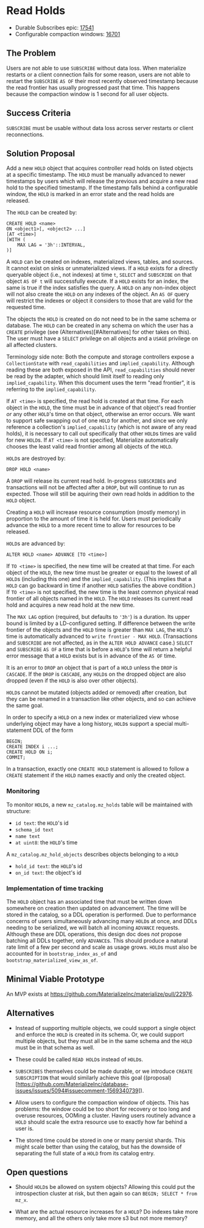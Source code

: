 # Read Holds

- Durable Subscribes epic: [17541](https://github.com/MaterializeInc/database-issues/issues/5094)
- Configurable compaction windows: [16701](https://github.com/MaterializeInc/database-issues/issues/4840)

## The Problem

Users are not able to use `SUBSCRIBE` without data loss.
When materialize restarts or a client connection fails for some reason,
users are not able to restart the `SUBSCRIBE` `AS OF` their most recently observed timestamp because the read frontier has usually progressed past that time.
This happens because the compaction window is 1 second for all user objects.

## Success Criteria

`SUBSCRIBE` must be usable without data loss across server restarts or client reconnections.

## Solution Proposal

Add a new `HOLD` object that acquires controller read holds on listed objects at a specific timestamp.
The `HOLD` must be manually advanced to newer timestamps by users which will release the previous and acquire a new read hold to the specified timestamp.
If the timestamp falls behind a configurable window, the `HOLD` is marked in an error state and the read holds are released.

The `HOLD` can be created by:

```
CREATE HOLD <name>
ON <object1>[, <object2> ...]
[AT <time>]
[WITH (
    MAX LAG = '3h'::INTERVAL,
)]
```

A `HOLD` can be created on indexes, materialized views, tables, and sources.
It cannot exist on sinks or unmaterialized views.
If a `HOLD` exists for a directly queryable object (i.e., not indexes) at time `t`, `SELECT` and `SUBSCRIBE` on that object `AS OF t` will successfully execute.
If a `HOLD` exists for an index, the same is true if the index satisfies the query.
A `HOLD` on any non-index object will not also create the `HOLD` on any indexes of the object.
An `AS OF` query will restrict the indexes or object it considers to those that are valid for the requested time.

The objects the `HOLD` is created on do not need to be in the same schema or database.
The `HOLD` can be created in any schema on which the user has a `CREATE` privilege (see (Alternatives)[#Alternatives] for other takes on this).
The user must have a `SELECT` privilege on all objects and a `USAGE` privilege on all affected clusters.

Terminology side note:
Both the compute and storage controllers expose a `CollectionState` with `read_capabilities` and `implied_capability`.
Although reading these are both exposed in the API, `read_capabilities` should never be read by the adapter, which should limit itself to reading only `implied_capability`.
When this document uses the term "read frontier", it is referring to the `implied_capability`.

If `AT <time>` is specified, the read hold is created at that time.
For each object in the `HOLD`, the time must be in advance of that object's read frontier *or* any other `HOLD`'s time on that object, otherwise an error occurs.
We want to support safe swapping out of one `HOLD` for another, and since we only reference a collection's `implied_capability` (which is not aware of any read holds),
it is necessary to call out specifically that other `HOLD`s times are valid for new `HOLD`s.
If `AT <time>` is not specified, Materialize automatically chooses the least valid read frontier among all objects of the `HOLD`.

`HOLD`s are destroyed by:

```
DROP HOLD <name>
```

A `DROP` will release its current read hold.
In-progress `SUBSCRIBE`s and transactions will not be affected after a `DROP`, but will continue to run as expected.
Those will still be aquiring their own read holds in addition to the `HOLD` object.

Creating a `HOLD` will increase resource consumption (mostly memory) in proportion to the amount of time it is held for.
Users must periodically advance the `HOLD` to a more recent time to allow for resources to be released.

`HOLD`s are advanced by:

```
ALTER HOLD <name> ADVANCE [TO <time>]
```

If `TO <time>` is specified, the new time will be created at that time.
For each object of the `HOLD`, the new time must be greater or equal to the lowest of all `HOLD`s (including this one) and the `implied_capability`.
(This implies that a `HOLD` can go backward in time if another `HOLD` satisfies the above condition.)
If `TO <time>` is not specified, the new time is the least common physical read frontier of all objects named in the `HOLD`.
The `HOLD` releases its current read hold and acquires a new read hold at the new time.

The `MAX LAG` option (required, but defaults to `'3h'`) is a duration.
Its upper bound is limited by a LD-configured setting.
If difference between the write frontier of the objects and the `HOLD` time is greater than `MAX LAG`, the `HOLD`'s time is automatically advanced to `write frontier - MAX HOLD`.
(Transactions and `SUBSCRIBE` are not affected, as in the `ALTER HOLD ADVANCE` case.)
`SELECT` and `SUBSCRIBE` `AS OF` a time that is before a `HOLD`'s time will return a helpful error message that a `HOLD` exists but is in advance of the `AS OF` time.

It is an error to `DROP` an object that is part of a `HOLD` unless the `DROP` is `CASCADE`.
If the `DROP` is `CASCADE`, any `HOLD`s on the dropped object are also dropped (even if the `HOLD` is also over other objects).

`HOLD`s cannot be mutated (objects added or removed) after creation, but they can be renamed in a transaction like other objects, and so can achieve the same goal.

In order to specify a `HOLD` on a new index or materialized view whose underlying object may have a long history,
`HOLD`s support a special multi-statement DDL of the form

```
BEGIN;
CREATE INDEX i ...;
CREATE HOLD ON i;
COMMIT;
```

In a transaction, exactly one `CREATE HOLD` statement is allowed to follow a `CREATE` statement if the `HOLD` names exactly and only the created object.

### Monitoring

To monitor `HOLD`s, a new `mz_catalog.mz_holds` table will be maintained with structure:

- `id text`: the `HOLD`'s id
- `schema_id text`
- `name text`
- `at uint8`: the `HOLD`'s time

A `mz_catalog.mz_hold_objects` describes objects belonging to a `HOLD`

- `hold_id text`: the `HOLD`'s id
- `on_id text`: the object's id

### Implementation of time tracking

The `HOLD` object has an associated time that must be written down somewhere on creation then updated on advancement.
The time will be stored in the catalog, so a DDL operation is performed.
Due to performance concerns of users simultaneously advancing many `HOLD`s at once, and DDLs needing to be serialized, we will batch all incoming `ADVANCE` requests.
Although these are DDL operations, this design doc does *not* propose batching all DDLs together, only `ADVANCE`s.
This should produce a natural rate limit of a few per second and scale as usage grows.
`HOLD`s must also be accounted for in `bootstrap_index_as_of` and `bootstrap_materialized_view_as_of`.

## Minimal Viable Prototype

An MVP exists at https://github.com/MaterializeInc/materialize/pull/22976.

## Alternatives

- Instead of supporting multiple objects, we could support a single object and enforce the `HOLD` is created in its schema.
Or, we could support multiple objects, but they must all be in the same schema and the `HOLD` must be in that schema as well.

- These could be called `READ HOLD`s instead of `HOLD`s.

- `SUBSCRIBES` themselves could be made durable, or we introduce `CREATE SUBSCRIPTION` that would similarly achieve this goal ((proposal)[https://github.com/MaterializeInc/database-issues/issues/5094#issuecomment-1569340739]).

- Allow users to configure the compaction window of objects.
This has problems: the window could be too short for recovery or too long and overuse resources, OOMing a cluster.
Having users routinely advance a `HOLD` should scale the extra resource use to exactly how far behind a user is.

- The stored time could be stored in one or many persist shards.
This might scale better than using the catalog, but has the downside of separating the full state of a `HOLD` from its catalog entry.

## Open questions

- Should `HOLD`s be allowed on system objects?
Allowing this could put the introspection cluster at risk, but then again so can `BEGIN; SELECT * from mz_x`.

- What are the actual resource increases for a `HOLD`?
Do indexes take more memory, and all the others only take more s3 but not more memory?
